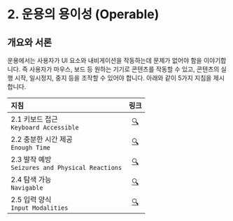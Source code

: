 # 2. 운용의 용이성 (Operable)

## 개요와 서론

운용에서는 사용자가 UI 요소와 내비게이션을 작동하는데 문제가 없어야 함을 이야기합니다. 즉 사용자가 마우스, 보드 등 원하는 기기로 콘텐츠를 작동할 수 있고, 콘텐츠의 실행 시작, 일시정지, 중지 등을 조작할 수 있어야 합니다. 아래와 같이 5가지 지침을 제시합니다.

| 지침                                                 |                    링크                    |
| :--------------------------------------------------- | :----------------------------------------: |
| 2.1 키보드 접근 <br> `Keyboard Accessible`           |            [🔍](./01-keyboard)             |
| 2.2 충분한 시간 제공 <br> `Enough Time`              |           [🔍](./02-enough-time)           |
| 2.3 발작 예방 <br> `Seizures and Physical Reactions` | [🔍](./03-seizures-and-physical-reactions) |
| 2.4 탐색 가능 <br>`Navigable`                        |            [🔍](./04-navigable)            |
| 2.5 입력 양식 <br>`Input Modalities`                 |        [🔍](./05-input-modalities)         |
